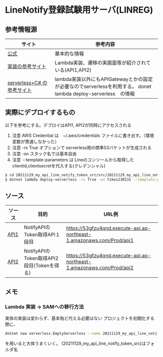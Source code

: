 # LineNotify登録試験用サーバ(LINREG)

## 参考情報源

| サイト | 参考内容 |
| --- | --- |
| [公式](https://notify-bot.line.me/doc/ja/) |  基本的な情報 |
| [実装の参考サイト](https://nomurabbit.hatenablog.jp/entry/20211207/1638803200) |  Lambda実装、遷移の実画面等が紹介されている(API1,API2) |
| [serverless+C# の参考サイト](https://medium.com/geekculture/get-started-with-aws-sam-and-asp-net-core-6d4eddddbb93) |  lambda実装以外にもAPIGatewayとかの設定が必要なのでserverlessを利用する。 donet lambda deploy-serverless　の情報 |

## 実際にデプロイするもの

以下を参考にする。デプロイはAPI1, API2が同時にアクセスされる

1. 注意 AWS Credential は　~/.aws/credentials ファイルに書き出す。（環境変数が貫通しなかった）
1. 注意 -rs True オプションで serverless用の標準S3バケットが生成される
1. 注意 -sn スタック名では基本自由
1. 注意 --template-parameters は Lineのコンソールから取得したclientid,clientsecretを代入する(クレデンシャル)

```bash
$ cd 20211129_my_api_line_notify_token_src/src/20211129_my_api_line_notify_token_src
$ dotnet lambda deploy-serverless -rs True -sn Yikes230131 --template-parameters 'LineClientId=arginjectid;LineClientSecret=arginjectsecret'
```

## ソース
| ソース | 目的 | URL例 |
| --- | --- | --- |
| [API1](20211129_my_api_line_notify_token_src/src/20211129_my_api_line_notify_token_src/Function.cs) | NotifyAPIのToken取得API１段目 | https://53gfzu4qnd.execute-api.ap-northeast-1.amazonaws.com/Prod/api1 |
| [API2](20211129_my_api_line_notify_token_src/src/20211129_my_api_line_notify_token_src/DSTFunction.cs) | NotifyAPIのToken取得API2段目(Tokenを得る) | https://53gfzu4qnd.execute-api.ap-northeast-1.amazonaws.com/Prod/api2 |


## メモ
### Lambda 実装 -> SAMへの移行方法
実体の実装は変わらず、基本殆ど代える必要はない
プロジェクトを初期化する際に、
```bash
dotnet new serverless.EmptyServerless --name 20211129_my_api_line_notify_token_src --force
```
を用いると大体うまくいく。
(20211129_my_api_line_notify_token_src)はフォルダ名



